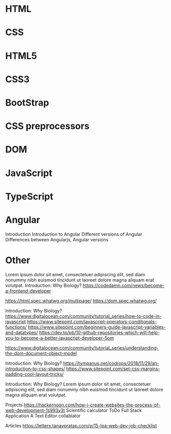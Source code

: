 # HTML

# CSS

# HTML5

# CSS3

# BootStrap

# CSS preprocessors 

# DOM 

# JavaScript 

# TypeScript

# Angular
Introduction
Introduction to Angular Different versions of Angular Differences between Angularjs, Angular versions 











# Other


Lorem ipsum dolor sit amet, consectetuer adipiscing elit, sed diam nonummy nibh euismod tincidunt ut laoreet dolore magna aliquam erat volutpat. 
Introduction: Why Biology?
https://codedamn.com/news/become-a-frontend-developer


https://html.spec.whatwg.org/multipage/
https://dom.spec.whatwg.org/

Introduction: Why Biology?
https://www.digitalocean.com/community/tutorial_series/how-to-code-in-javascript
https://www.sitepoint.com/javascript-operators-conditionals-functions/
https://www.sitepoint.com/beginners-guide-javascript-variables-and-datatypes/
https://dev.to/pb/10-github-repositories-which-will-help-you-to-become-a-better-javascript-developer-5om



https://www.digitalocean.com/community/tutorial_series/understanding-the-dom-document-object-model


Introduction: Why Biology?
https://tympanus.net/codrops/2018/11/29/an-introduction-to-css-shapes/
https://www.sitepoint.com/set-css-margins-padding-cool-layout-tricks/

Introduction: Why Biology?
Lorem ipsum dolor sit amet, consectetuer adipiscing elit, sed diam nonummy nibh euismod tincidunt ut laoreet dolore magna aliquam erat volutpat. 

Projects
https://hackernoon.com/how-i-create-websites-the-process-of-web-development-1s993y3t
 Scientific calculator
ToDo Full Stack Application
A Text Editor collablator


Articles
https://letters.tanaypratap.com/p/15-lpa-web-dev-job-checklist
